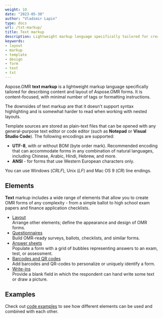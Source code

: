 ```yaml
---
weight: 10
date: "2023-05-30"
author: "Vladimir Lapin"
type: docs
url: /txt-markup/
title: Text markup
description: Lightweight markup language specifically tailored for creating Aspose.OMR forms.
keywords:
- layout
- markup
- template
- design
- form
- text
- txt
---
```


Aspose.OMR **text markup** is a lightweight markup language specifically tailored for describing content and layout of Aspose.OMR forms. It is content-focused, with minimal number of tags or formatting instructions.

The downsides of text markup are that it doesn't support syntax highlighting and is somewhat harder to read when working with nested layouts.

Template sources are stored as plain-text files that can be opened with any general-purpose text editor or code editor (such as **Notepad** or **Visual Studio Code**). The following encodings are supported:

- **UTF-8**, with or without BOM (byte order mark). Recommended encoding that can accommodate forms in any combination of natural languages, including Chinese, Arabic, Hindi, Hebrew, and more.
- **ANSI** - for forms that use Western European characters only.

You can use Windows (_CRLF_), Unix (_LF_) and Mac OS 9 (_CR_) line endings.

## Elements

**Text** markup includes a wide range of elements that allow you to create OMR forms of any complexity - from a simple ballot to high school exam papers and finance application checklists.

- [Layout](/omr/txt-markup/elements-layout/)  
  Arrange other elements; define the appearance and design of OMR forms.
- [Questionnaires](/omr/txt-markup/elements-questionnaire/)  
  Build OMR-ready surveys, ballots, checklists, and similar forms.
- [Answer sheets](/omr/txt-markup/elements-bubble-matrix/)  
  Populate a form with a grid of bubbles representing answers to an exam, test, or assessment.
- [Barcodes and QR codes](/omr/txt-markup/elements-barcode/)  
  Add barcodes and QR-codes to personalize or uniquely identify a form.
- [Write-ins](/omr/txt-markup/write_in/)  
  Provide a blank field in which the respondent can hand write some text or draw a picture.

## Examples

Check out [code examples](/omr/txt-markup/examples/) to see how different elements can be used and combined with each other.

